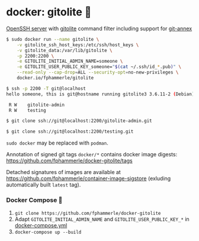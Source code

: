 # docker: gitolite 🐳

[OpenSSH server](https://www.openssh.com/)
with [gitolite](https://gitolite.com/gitolite/) command filter
including support for [git-annex](https://git-annex.branchable.com/)

```sh
$ sudo docker run --name gitolite \
    -v gitolite_ssh_host_keys:/etc/ssh/host_keys \
    -v gitolite_data:/var/lib/gitolite \
    -p 2200:2200 \
    -e GITOLITE_INITIAL_ADMIN_NAME=someone \
    -e GITOLITE_USER_PUBLIC_KEY_someone="$(cat ~/.ssh/id_*.pub)" \
    --read-only --cap-drop=ALL --security-opt=no-new-privileges \
    docker.io/fphammerle/gitolite

$ ssh -p 2200 -T git@localhost
hello someone, this is git@hostname running gitolite3 3.6.11-2 (Debian) on git 2.20.1

 R W	gitolite-admin
 R W	testing

$ git clone ssh://git@localhost:2200/gitolite-admin.git

$ git clone ssh://git@localhost:2200/testing.git
```

`sudo docker` may be replaced with `podman`.

Annotation of signed git tags `docker/*` contains docker image digests: https://github.com/fphammerle/docker-gitolite/tags

Detached signatures of images are available at https://github.com/fphammerle/container-image-sigstore
(exluding automatically built `latest` tag).

### Docker Compose 🐙

1. `git clone https://github.com/fphammerle/docker-gitolite`
2. Adapt `GITOLITE_INITIAL_ADMIN_NAME` and `GITOLITE_USER_PUBLIC_KEY_*` in [docker-compose.yml](docker-compose.yml)
3. `docker-compose up --build`
